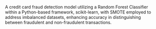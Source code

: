 A credit card fraud detection model utilizing a Random Forest Classifier within a Python-based framework, scikit-learn, with SMOTE employed to address imbalanced datasets, enhancing accuracy in distinguishing between fraudulent and non-fraudulent transactions.
